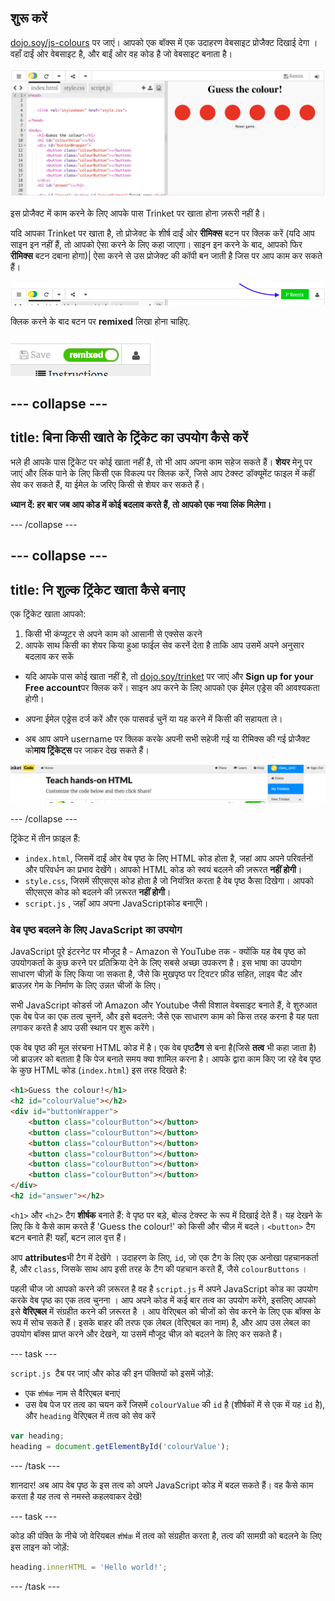 ## शुरू करें

[dojo.soy/js-colours](http://dojo.soy/js-colours) पर जाएं। आपको एक बॉक्स में एक उदाहरण वेबसाइट प्रोजैक्ट दिखाई देगा । वहाँ दाईं ओर वेबसाइट है, और बाईं ओर वह कोड है जो वेबसाइट बनाता है।

![कोड और कोड के आउटपुट को साथ-साथ दिखाते हुए ट्रिंकेट](images/tktStart.png)

इस प्रोजैक्ट में काम करने के लिए आपके पास Trinket पर खाता होना ज़रूरी नहीं है।

यदि आपका Trinket पर खाता है, तो प्रोजेक्ट के शीर्ष दाईं ओर **रीमिक्स** बटन पर क्लिक करें (यदि आप साइन इन नहीं हैं, तो आपको ऐसा करने के लिए कहा जाएगा। साइन इन करने के बाद, आपको फिर **रीमिक्स** बटन दबाना होगा)| ऐसा करने से उस प्रोजेक्ट की कॉपी बन जाती है जिस पर आप काम कर सकते हैं।

![रीमिक्स बटन](images/tktRemixButtonArrow.png)

क्लिक करने के बाद बटन पर **remixed** लिखा होना चाहिए.

![बटन में अब "remixed" लिखा आएगा](images/tktRemixedSmall.png)

--- collapse ---
---
title: बिना किसी खाते के ट्रिंकेट का उपयोग कैसे करें
---

भले ही आपके पास ट्रिंकेट पर कोई खाता नहीं है, तो भी आप अपना काम सहेज सकते हैं। **शेयर** मेनू पर जाएं और लिंक पाने के लिए किसी एक विकल्प पर क्लिक करें, जिसे आप टेक्स्ट डॉक्यूमेंट फाइल में कहीं सेव कर सकते हैं, या ईमेल के जरिए किसी से शेयर कर सकते हैं।

**ध्यान दें: हर बार जब आप कोड में कोई बदलाव करते हैं, तो आपको एक नया लिंक मिलेगा।**

--- /collapse ---

--- collapse ---
---
title: नि शुल्क ट्रिंकेट खाता कैसे बनाए
---

एक ट्रिंकेट खाता आपको:
1. किसी भी कंप्यूटर से अपने काम को आसानी से एक्सेस करने
1. आपके साथ किसी का शेयर किया हुआ फाईल सेव करनें देता है ताकि आप उसमें अपने अनुसार बदलाव कर सकें

+ यदि आपके पास कोई खाता नहीं है, तो [dojo.soy/trinket](http://dojo.soy/trinket) पर जाएं और **Sign up for your Free account**पर क्लिक करें। साइन अप करने के लिए आपको एक ईमेल एड्रेस की आवश्यकता होगी।

+ अपना ईमेल एड्रेस दर्ज करें और एक पासवर्ड चुनें या यह करने में किसी की सहायता ले।

+ अब आप अपने username पर क्लिक करके अपनी सभी सहेजी गई या रीमिक्स की गई प्रोजैक्ट को**माय ट्रिंकेट्स** पर जाकर देख सकते हैं।

!["माय ट्रिंकेट" मेन्यू आइटम](images/MyTrinketsMenuWide.png)

--- /collapse ---

ट्रिंकेट में तीन फ़ाइल हैं:
 - `index.html`, जिसमें दाईं ओर वेब पृष्ठ के लिए HTML कोड होता है, जहां आप अपने परिवर्तनों और परिवर्धन का प्रभाव देखेंगे। आपको HTML कोड को स्वयं बदलने की ज़रूरत **नहीं होगी**।
 - `style.css`, जिसमें सीएसएस कोड होता है जो नियंत्रित करता है वेब पृष्ठ कैसा दिखेगा। आपको सीएसएस कोड को बदलने की ज़रूरत **नहीं होगी**।
 - `script.js` , जहाँ आप अपना JavaScriptकोड बनाएँगे।

### वेब पृष्ठ बदलने के लिए JavaScript का उपयोग

JavaScript पूरे इंटरनेट पर मौजूद है - Amazon से YouTube तक - क्योंकि यह वेब पृष्ठ को उपयोगकर्ता के कुछ करने पर प्रतिक्रिया देने के लिए सबसे अच्छा उपकरण है। इस भाषा का उपयोग साधारण चीज़ों के लिए किया जा सकता है, जैसे कि मुखपृष्ठ पर ट्विटर फ़ीड सहित, लाइव चैट और ब्राउज़र गेम के निर्माण के लिए उन्नत चीजों के लिए।

सभी JavaScript कोडर्स जो Amazon और Youtube जैसी विशाल वेबसाइट बनाते हैं, वे शुरुआत एक वेब पेज का एक तत्व चुननें, और इसे बदलने: जैसे एक साधारण काम को किस तरह करना है यह पता लगाकर करते है आप उसी स्थान पर शुरू करेंगे।

एक वेब पृष्ठ की मूल संरचना HTML कोड में है। एक वेब पृष्ठ**टैग** से बना है(जिसे **तत्व** भी कहा जाता है) जो ब्राउज़र को बताता है कि पेज बनाते समय क्या शामिल करना है। आपके द्वारा काम किए जा रहे वेब पृष्ठ के कुछ HTML कोड (`index.html`) इस तरह दिखते है:

```HTML
<h1>Guess the colour!</h1>
<h2 id="colourValue"></h2>
<div id="buttonWrapper">
    <button class="colourButton"></button>
    <button class="colourButton"></button>    
    <button class="colourButton"></button>    
    <button class="colourButton"></button>    
    <button class="colourButton"></button>    
    <button class="colourButton"></button>    
</div>
<h2 id="answer"></h2>
```

`<h1>` और `<h2>` टैग **शीर्षक** बनाते हैं: वे पृष्ठ पर बड़े, बोल्ड टेक्स्ट के रूप में दिखाई देते हैं। यह देखने के लिए कि वे कैसे काम करते हैं 'Guess the colour!' को किसी और चीज़ में बदले। `<button>` टैग बटन बनाते हैं! यहाँ, बटन लाल वृत्त हैं।

आप **attributes**भी टैग में देखेंगे । उदाहरण के लिए, `id`, जो एक टैग के लिए एक अनोखा पहचानकर्ता है, और `class`, जिसके साथ आप इसी तरह के टैग की पहचान करते हैं, जैसे `colourButtons` ।

पहली चीज जो आपको करने की ज़रूरत है वह है `script.js` में अपने JavaScript कोड का उपयोग करके वेब पृष्ठ का एक तत्व चुनना । आप अपने कोड में कई बार तत्व का उपयोग करेंगे, इसलिए आपको इसे **वेरिएबल** में संग्रहीत करने की ज़रूरत है । आप वेरिएबल को चीजों को सेव करने के लिए एक बॉक्स के रूप में सोच सकते हैं। इसके बाहर की तरफ एक लेबल (वेरिएबल का नाम) है, और आप उस लेबल का उपयोग बॉक्स प्राप्त करने और देखने, या उसमें मौजूद चीज़ को बदलने के लिए कर सकते हैं।

--- task ---

`script.js `टैब पर जाएं और कोड की इन पंक्तियों को इसमें जोड़ें:
 - एक `शीर्षक` नाम से वैरिएबल बनाएं
 - उस वेब पेज पर तत्व का चयन करें जिसमें `colourValue` की `id` है (शीर्षकों में से एक में यह `id` है), और `heading` वेरिएबल में तत्व को सेव करें

```JavaScript
var heading;
heading = document.getElementById('colourValue');
```
--- /task ---

शानदार! अब आप वेब पृष्ठ के इस तत्व को अपने JavaScript कोड में बदल सकते हैं। वह कैसे काम करता है यह तत्व से नमस्ते कहलवाकर देखें!

--- task ---

कोड की पंक्ति के नीचे जो वेरियबल `शीर्षक` में तत्व को संग्रहीत करता है, तत्व की सामग्री को बदलने के लिए इस लाइन को जोड़ें:

```JavaScript
heading.innerHTML = 'Hello world!';
```
--- /task ---
